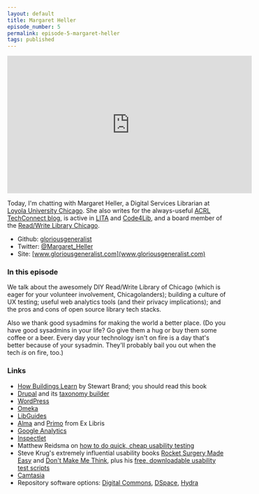 ```yaml
---
layout: default
title: Margaret Heller
episode_number: 5
permalink: episode-5-margaret-heller
tags: published
---
```


<iframe width="560" height="315" src="https://www.youtube.com/embed/Yi0kCLuNDCU" frameborder="0" allowfullscreen></iframe>

Today, I'm chatting with Margaret Heller, a Digital Services Librarian at [Loyola University Chicago](http://libraries.luc.edu/). She also writes for the always-useful [ACRL TechConnect blog](http://acrl.ala.org/techconnect/), is active in [LITA](http://www.lita.org) and [Code4Lib](http://code4lib.org/), and a board member of the [Read/Write Library Chicago](http://readwritelibrary.org/).

* Github: [gloriousgeneralist](http://github.com/gloriousgeneralist)
* Twitter: [@Margaret_Heller](https://twitter.com/Margaret_Heller)
* Site: [www.gloriousgeneralist.com](www.gloriousgeneralist.com)

### In this episode

We talk about the awesomely DIY Read/Write Library of Chicago (which is eager for your volunteer involvement, Chicagolanders); building a culture of UX testing; useful web analytics tools (and their privacy implications); and the pros and cons of open source library tech stacks.

Also we thank good sysadmins for making the world a better place. (Do you have good sysadmins in your life? Go give them a hug or buy them some coffee or a beer. Every day your technology isn't on fire is a day that's better because of your sysadmin. They'll probably bail you out when the tech _is_ on fire, too.)

### Links

* [How Buildings Learn](https://www.worldcat.org/title/how-buildings-learn-what-happens-after-theyre-built/oclc/29566065) by Stewart Brand; you should read this book
* [Drupal](https://www.drupal.org/) and its [taxonomy builder](https://www.drupal.org/project/taxonomy_builder)
* [WordPress](https://wordpress.org/)
* [Omeka](http://omeka.org/)
* [LibGuides](http://springshare.com/libguides/)
* [Alma](http://www.exlibrisgroup.com/category/AlmaOverview) and [Primo](http://www.exlibrisgroup.com/category/PrimoOverview) from Ex Libris
* [Google Analytics](https://www.google.com/analytics/)
* [Inspectlet](https://www.inspectlet.com/)
* Matthew Reidsma on [how to do quick, cheap usability testing](http://matthew.reidsrow.com/articles/13)
* Steve Krug's extremely influential usability books [Rocket Surgery Made Easy](https://www.worldcat.org/title/rocket-surgery-made-easy-the-do-it-yourself-guide-to-finding-and-fixing-usability-problems/oclc/499491845) and [Don't Make Me Think](https://www.worldcat.org/title/dont-make-me-think-revisited-a-common-sense-approach-to-web-usability/oclc/859556499&referer=brief_results), plus his [free, downloadable usability test scripts](https://www.sensible.com/downloads-rsme.html)
* [Camtasia](https://www.techsmith.com/camtasia.html)
* Repository software options: [Digital Commons](http://digitalcommons.bepress.com/), [DSpace](http://www.dspace.org/), [Hydra](http://projecthydra.org/)
